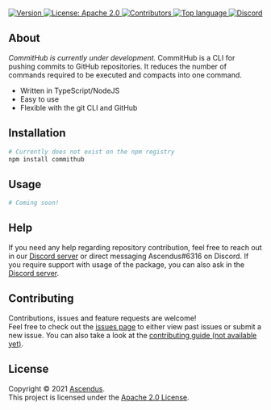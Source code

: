 <br />
<p align="center">
    <a href="https://github.com/Ascendus/CommitHub/releases" target="_blank">
        <img alt="Version" src="https://img.shields.io/badge/version-1.0.0-blue.svg?style=for-the-badge&&cacheSeconds=2592000" />
    </a>
    <a href="https://opensource.org/licenses/Apache-2.0" target="_blank">
        <img alt="License: Apache 2.0" src="https://img.shields.io/github/license/Ascendus/CommitHub?style=for-the-badge" />
    </a>
    <a href="https://github.com/Ascendus/CommitHub/contributors" target="_blank">
        <img alt="Contributors" src="https://img.shields.io/github/contributors/Astura-Studios/Astura?style=for-the-badge">
    </a>
    <a href="https://github.com/Ascendus/CommitHub/search?l=typescript" target="_blank">
        <img alt="Top language" src="https://img.shields.io/github/languages/top/Ascendus/CommitHub?style=for-the-badge">
    </a>
    <a href="https://discord.gg/FtkbxQsWAX" target="_blank">
        <img alt="Discord" src="https://img.shields.io/discord/760659394370994197?style=for-the-badge" />
    </a>
</p>

## About
*CommitHub is currently under development.*
CommitHub is a CLI for pushing commits to GitHub repositories. It reduces the number of commands required to be executed and compacts into one command.

* Written in TypeScript/NodeJS
* Easy to use
* Flexible with the git CLI and GitHub

## Installation
```sh
# Currently does not exist on the npm registry
npm install commithub
```

## Usage
```sh
# Coming soon!
```

## Help
If you need any help regarding repository contribution, feel free to reach out in our [Discord server](https://discord.gg/FtkbxQsWAX) or direct messaging Ascendus#6316 on Discord.
If you require support with usage of the package, you can also ask in the [Discord server](https://discord.gg/FtkbxQsWAX).

## Contributing
Contributions, issues and feature requests are welcome!<br />Feel free to check out the [issues page](https://github.com/Ascendus/CommitHub/issues) to either view past issues or submit a new issue. You can also take a look at the [contributing guide (not available yet)](+https://github.com/Ascendus/CommitHub).


## License
Copyright :copyright: 2021 [Ascendus](https://github.com/+Astura-Studios).<br />
This project is licensed under the [Apache 2.0 License](https://opensource.org/licenses/Apache-2.0).